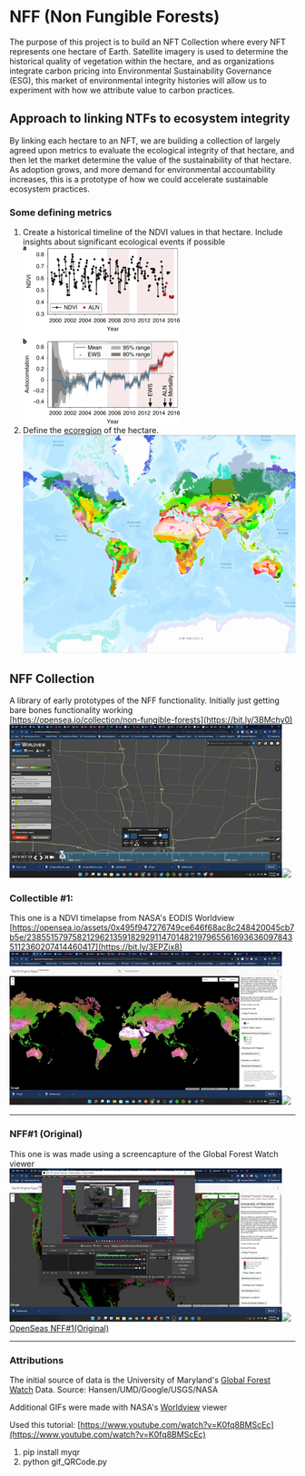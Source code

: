 # NFF (Non Fungible Forests)
The purpose of this project is to build an NFT Collection where every NFT represents one hectare of Earth. Satellite imagery is used to determine the historical quality of vegetation within the hectare, and as organizations integrate carbon pricing into Environmental Sustainability Governance (ESG), this market of environmental integrity histories will allow us to experiment with how we attribute value to carbon practices.

## Approach to linking NTFs to ecosystem integrity
By linking each hectare to an NFT, we are building a collection of largely agreed upon metrics to evaluate the ecological integrity of that hectare, and then let the market determine the value of the sustainability of that hectare. As adoption grows, and more demand for environmental accountability increases, this is a prototype of how we could accelerate sustainable ecosystem practices. 

### Some defining metrics
1. Create a historical timeline of the NDVI values in that hectare. Include insights about significant ecological events if possible<br>
![](NDVItimeline.png)<br>
1. Define the [ecoregion](https://databasin.org/maps/new/#datasets=68635d7c77f1475f9b6c1d1dbe0a4c4c) of the hectare.<br>
![](ecoregions.png)<br>

## NFF Collection
A library of early prototypes of the NFF functionality. Initially just getting bare bones functionality working<br>
[https://opensea.io/collection/non-fungible-forests](https://bit.ly/3BMchy0)<br>
![](nff_c1_1_actual.gif)![](collection1_nff1.gif)<br>


### Collectible #1: 
This one is a NDVI timelapse from NASA's EODIS Worldview<br>
[https://opensea.io/assets/0x495f947276749ce646f68ac8c248420045cb7b5e/23855157975821296213591829291147014821979655616936360978435112360207414460417](https://bit.ly/3EPZix8)<br>
![](collection.gif)![](final_collection.gif)<br>


---
### NFF#1 (Original)
This one is was made using a screencapture of the Global Forest Watch viewer
![](nff1.gif)![](final.gif)<br>
[OpenSeas NFF#1(Original)](https://bit.ly/3mQZ9n3)

---
### Attributions
The initial source of data is the University of Maryland's [Global Forest Watch](https://data.globalforestwatch.org/) Data.
Source: Hansen/UMD/Google/USGS/NASA

Additional GIFs were made with NASA's [Worldview](https://worldview.earthdata.nasa.gov/) viewer

Used this tutorial: [https://www.youtube.com/watch?v=K0fq8BMScEc](https://www.youtube.com/watch?v=K0fq8BMScEc)
1. pip install myqr
1. python gif_QRCode.py
